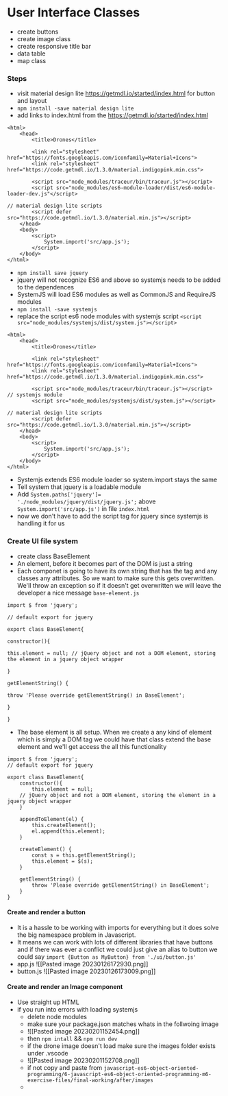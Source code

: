# User Interface Classes

- create buttons
- create image class
- create responsive title bar
- data table
- map class
### Steps
- visit material design lite https://getmdl.io/started/index.html for button and layout
- `npm install -save material design lite`
- add links to index.html from the https://getmdl.io/started/index.html
```
<html>
	<head>
		<title>Drones</title>

		<link rel="stylesheet" href="https://fonts.googleapis.com/iconfamily=Material+Icons">
		<link rel="stylesheet" href="https://code.getmdl.io/1.3.0/material.indigopink.min.css">

		<script src="node_modules/traceur/bin/traceur.js"></script>
		<script src="node_modules/es6-module-loader/dist/es6-module-loader-dev.js"</script>

// material design lite scripts
		<script defer src="https://code.getmdl.io/1.3.0/material.min.js"></script>
	</head>
	<body>
		<script>
			System.import('src/app.js');
		</script>
	</body>
</html>
```
- `npm install save jquery`
- jquery will not recognize ES6 and above so systemjs needs to be added to the dependences
- SystemJS will load ES6 modules as well as CommonJS and RequireJS modules
- `npm install -save systemjs`
- replace the script es6 node modules with systemjs script `<script src="node_modules/systemjs/dist/system.js"></script>`
```
<html>
	<head>
		<title>Drones</title>

		<link rel="stylesheet" href="https://fonts.googleapis.com/iconfamily=Material+Icons">
		<link rel="stylesheet" href="https://code.getmdl.io/1.3.0/material.indigopink.min.css">

		<script src="node_modules/traceur/bin/traceur.js"></script>
// systemjs module
		<script src="node_modules/systemjs/dist/system.js"></script>

// material design lite scripts
		<script defer src="https://code.getmdl.io/1.3.0/material.min.js"></script>
	</head>
	<body>
		<script>
			System.import('src/app.js');
		</script>
	</body>
</html>
```
- Systemjs extends ES6 module loader so system.import stays the same
- Tell system that jquery is a loadable module
- Add `System.paths['jquery']= './node_modules/jquery/dist/jquery.js';` above `System.import('src/app.js')` in file `index.html`
- now we don't have to add the script tag for jquery since systemjs is handling it for us
### Create UI file system
- create class BaseElement
- An element, before it becomes part of the DOM is just a string 
- Each componet is going to have its own string that has the tag and any classes any attributes. So we want to make sure this gets overwritten. We'll throw an exception so if it doesn't get overwritten we will leave the developer a nice message
`base-element.js`
```
import $ from 'jquery';

// default export for jquery

export class BaseElement{

constructor(){

this.element = null; // jQuery object and not a DOM element, storing the element in a jquery object wrapper

}

getElementString() {

throw 'Please override getElementString() in BaseElement';

}

}
```
- The base element is all setup. When we create a any kind of element which is simply a DOM tag we could have that class extend the base element and we'll get access the all this functionality
```
import $ from 'jquery';
// default export for jquery

export class BaseElement{
	constructor(){
		this.element = null; 
	// jQuery object and not a DOM element, storing the element in a jquery object wrapper
	}

	appendToElement(el) {
		this.createElement();
		el.append(this.element);
	}
	
	createElement() {
		const s = this.getElementString();
		this.element = $(s);
	}

	getElementString() {
		throw 'Please override getElementString() in BaseElement';
	}
}
```

#### Create and render a button
- It is a hassle to be working with imports for everything but it does solve the big namespace problem in Javascript.
- It means we can work with lots of different libraries that have buttons and if there was ever a conflict we could just give an alias to button we could say `import {Button as MyButton} from './ui/button.js'`
- app.js ![[Pasted image 20230126172930.png]]
- button.js ![[Pasted image 20230126173009.png]]
#### Create and render an Image component
- Use straight up HTML
- if you run into errors with loading systemjs 
	- delete node modules 
	- make sure your package.json matches whats in the follwoing image
	- ![[Pasted image 20230201152454.png]]
	- then `npm intall` && `npm run dev`
	- if the drone image doesn't load make sure the images folder exists under .vscode 
	- ![[Pasted image 20230201152708.png]]
	- if not copy and paste from `javascript-es6-object-oriented-programming/6-javascript-es6-object-oriented-programming-m6-exercise-files/final-working/after/images`
	- 